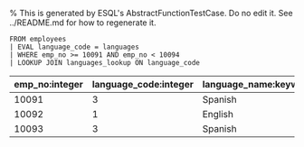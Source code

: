 % This is generated by ESQL's AbstractFunctionTestCase. Do no edit it. See ../README.md for how to regenerate it.

```esql
FROM employees
| EVAL language_code = languages
| WHERE emp_no >= 10091 AND emp_no < 10094
| LOOKUP JOIN languages_lookup ON language_code
```

| emp_no:integer | language_code:integer | language_name:keyword |
| --- | --- | --- |
| 10091 | 3 | Spanish |
| 10092 | 1 | English |
| 10093 | 3 | Spanish |
